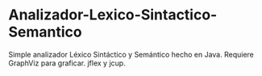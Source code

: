 # Analizador-Lexico-Sintactico-Semantico
Simple analizador Léxico Sintáctico y Semántico hecho en Java. Requiere GraphViz para graficar. jflex y jcup.
